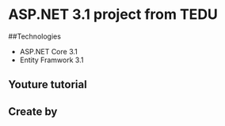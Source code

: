 # ASP.NET 3.1 project from TEDU
##Technologies
- ASP.NET Core 3.1
- Entity Framwork 3.1
## Youture tutorial
## Create by